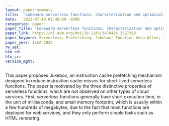 ```yaml
---
layout: paper-summary
title:  "Lukewarm serverless functions: characterization and optimization"
date:   2022-07-19 01:40:00 -0500
categories: paper
paper_title: "Lukewarm serverless functions: characterization and optimization"
paper_link: https://dl.acm.org/doi/10.1145/3470496.3527390
paper_keyword: Serverless; Prefetching; Jukebox; Function Keep-Alive; Instruction Cache
paper_year: ISCA 2022
rw_set:
htm_cd:
htm_cr:
version_mgmt:
---
```


This paper proposes Jukebox, an instruction cache prefetching mechanism designed to reduce instruction
cache misses for short-lived serverless functions. 
The paper is motivated by the three distinctive properties of serverless functions, which are not observed on
other types of cloud services.
First, serverless functions generally have short execution time, in the unit of milliseconds, and small
memory footprint, which is usually within a few hundreds of megabytes, due to the fact that most functions are
deployed for web services, and they only perform simple tasks such as HTML rendering.



